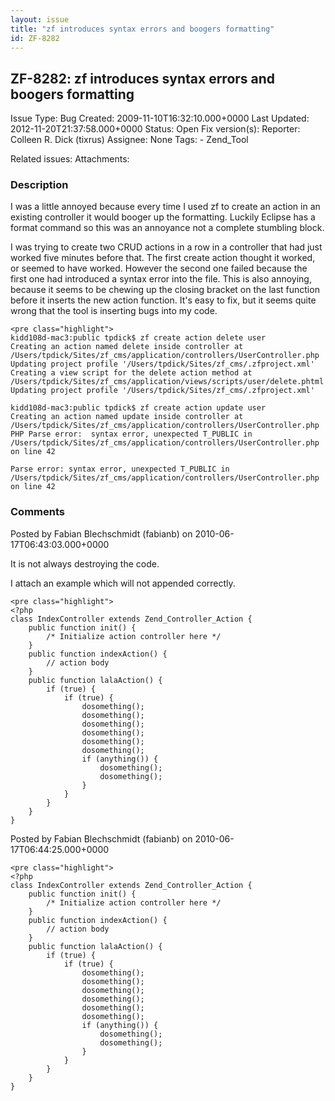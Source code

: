 ```yaml
---
layout: issue
title: "zf introduces syntax errors and boogers formatting"
id: ZF-8282
---
```


ZF-8282: zf introduces syntax errors and boogers formatting
-----------------------------------------------------------

 Issue Type: Bug Created: 2009-11-10T16:32:10.000+0000 Last Updated: 2012-11-20T21:37:58.000+0000 Status: Open Fix version(s): 
 Reporter:  Colleen R. Dick (tixrus)  Assignee:  None  Tags: - Zend\_Tool
 
 Related issues: 
 Attachments: 
### Description

I was a little annoyed because every time I used zf to create an action in an existing controller it would booger up the formatting. Luckily Eclipse has a format command so this was an annoyance not a complete stumbling block.

I was trying to create two CRUD actions in a row in a controller that had just worked five minutes before that. The first create action thought it worked, or seemed to have worked. However the second one failed because the first one had introduced a syntax error into the file. This is also annoying, because it seems to be chewing up the closing bracket on the last function before it inserts the new action function. It's easy to fix, but it seems quite wrong that the tool is inserting bugs into my code.

 
    <pre class="highlight">
    kidd108d-mac3:public tpdick$ zf create action delete user
    Creating an action named delete inside controller at /Users/tpdick/Sites/zf_cms/application/controllers/UserController.php
    Updating project profile '/Users/tpdick/Sites/zf_cms/.zfproject.xml'
    Creating a view script for the delete action method at /Users/tpdick/Sites/zf_cms/application/views/scripts/user/delete.phtml
    Updating project profile '/Users/tpdick/Sites/zf_cms/.zfproject.xml'
    
    kidd108d-mac3:public tpdick$ zf create action update user
    Creating an action named update inside controller at /Users/tpdick/Sites/zf_cms/application/controllers/UserController.php
    PHP Parse error:  syntax error, unexpected T_PUBLIC in /Users/tpdick/Sites/zf_cms/application/controllers/UserController.php on line 42
    
    Parse error: syntax error, unexpected T_PUBLIC in /Users/tpdick/Sites/zf_cms/application/controllers/UserController.php on line 42


 

 

### Comments

Posted by Fabian Blechschmidt (fabianb) on 2010-06-17T06:43:03.000+0000

It is not always destroying the code.

I attach an example which will not appended correctly.

 
    <pre class="highlight">
    <?php
    class IndexController extends Zend_Controller_Action {
        public function init() {
            /* Initialize action controller here */
        }
        public function indexAction() {
            // action body
        }
        public function lalaAction() {
            if (true) {
                if (true) {
                    dosomething();
                    dosomething();
                    dosomething();
                    dosomething();
                    dosomething();
                    dosomething();
                    if (anything()) {
                        dosomething();
                        dosomething();
                    }
                }
            }
        }
    }


 

 

Posted by Fabian Blechschmidt (fabianb) on 2010-06-17T06:44:25.000+0000

 
    <pre class="highlight">
    <?php
    class IndexController extends Zend_Controller_Action {
        public function init() {
            /* Initialize action controller here */
        }
        public function indexAction() {
            // action body
        }
        public function lalaAction() {
            if (true) {
                if (true) {
                    dosomething();
                    dosomething();
                    dosomething();
                    dosomething();
                    dosomething();
                    dosomething();
                    if (anything()) {
                        dosomething();
                        dosomething();
                    }
                }
            }
        }
    }


 

 